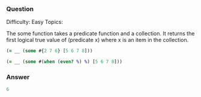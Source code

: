 ### Question

Difficulty:	Easy
Topics:	


The some function takes a predicate function and a collection. It returns the first logical true value of (predicate x) where x is an item in the collection.

```clojure
(= __ (some #{2 7 6} [5 6 7 8]))

(= __ (some #(when (even? %) %) [5 6 7 8]))
```

### Answer

```clojure
6
```
